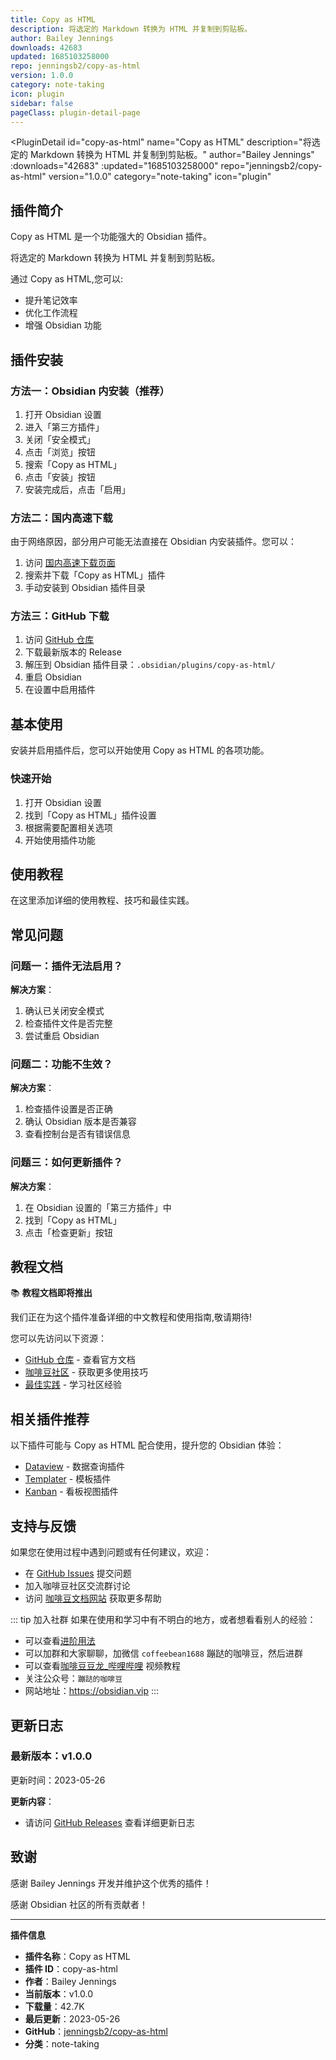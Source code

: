 ```yaml
---
title: Copy as HTML
description: 将选定的 Markdown 转换为 HTML 并复制到剪贴板。
author: Bailey Jennings
downloads: 42683
updated: 1685103258000
repo: jenningsb2/copy-as-html
version: 1.0.0
category: note-taking
icon: plugin
sidebar: false
pageClass: plugin-detail-page
---
```


<PluginDetail
  id="copy-as-html"
  name="Copy as HTML"
  description="将选定的 Markdown 转换为 HTML 并复制到剪贴板。"
  author="Bailey Jennings"
  :downloads="42683"
  :updated="1685103258000"
  repo="jenningsb2/copy-as-html"
  version="1.0.0"
  category="note-taking"
  icon="plugin"
>

<!-- AUTO_GENERATED_START -->
## 插件简介

Copy as HTML 是一个功能强大的 Obsidian 插件。

将选定的 Markdown 转换为 HTML 并复制到剪贴板。

通过 Copy as HTML,您可以:

- 提升笔记效率
- 优化工作流程
- 增强 Obsidian 功能

<!-- AUTO_GENERATED_END -->

<!-- AUTO_GENERATED_START -->
## 插件安装

### 方法一：Obsidian 内安装（推荐）

1. 打开 Obsidian 设置
2. 进入「第三方插件」
3. 关闭「安全模式」
4. 点击「浏览」按钮
5. 搜索「Copy as HTML」
6. 点击「安装」按钮
7. 安装完成后，点击「启用」

### 方法二：国内高速下载

由于网络原因，部分用户可能无法直接在 Obsidian 内安装插件。您可以：

1. 访问 [国内高速下载页面](/zh/documentation/obsidian-plugins-download.html)
2. 搜索并下载「Copy as HTML」插件
3. 手动安装到 Obsidian 插件目录

### 方法三：GitHub 下载

1. 访问 [GitHub 仓库](https://github.com/jenningsb2/copy-as-html)
2. 下载最新版本的 Release
3. 解压到 Obsidian 插件目录：`.obsidian/plugins/copy-as-html/`
4. 重启 Obsidian
5. 在设置中启用插件

## 基本使用

安装并启用插件后，您可以开始使用 Copy as HTML 的各项功能。

### 快速开始

1. 打开 Obsidian 设置
2. 找到「Copy as HTML」插件设置
3. 根据需要配置相关选项
4. 开始使用插件功能

<!-- AUTO_GENERATED_END -->

<!-- CUSTOM_CONTENT_START:tutorial -->
## 使用教程

在这里添加详细的使用教程、技巧和最佳实践。

<!-- CUSTOM_CONTENT_END:tutorial -->

<!-- SHARED_CONTENT_START -->
## 常见问题

### 问题一：插件无法启用？

**解决方案**：
1. 确认已关闭安全模式
2. 检查插件文件是否完整
3. 尝试重启 Obsidian

### 问题二：功能不生效？

**解决方案**：
1. 检查插件设置是否正确
2. 确认 Obsidian 版本是否兼容
3. 查看控制台是否有错误信息

### 问题三：如何更新插件？

**解决方案**：
1. 在 Obsidian 设置的「第三方插件」中
2. 找到「Copy as HTML」
3. 点击「检查更新」按钮

## 教程文档

📚 **教程文档即将推出**

我们正在为这个插件准备详细的中文教程和使用指南,敬请期待!

您可以先访问以下资源：
- [GitHub 仓库](https://github.com/jenningsb2/copy-as-html) - 查看官方文档
- [咖啡豆社区](/zh/bases/) - 获取更多使用技巧
- [最佳实践](/zh/best-practices/) - 学习社区经验

## 相关插件推荐

以下插件可能与 Copy as HTML 配合使用，提升您的 Obsidian 体验：

- [Dataview](/zh/plugins/dataview.html) - 数据查询插件
- [Templater](/zh/plugins/templater-obsidian.html) - 模板插件
- [Kanban](/zh/plugins/obsidian-kanban.html) - 看板视图插件

## 支持与反馈

如果您在使用过程中遇到问题或有任何建议，欢迎：

- 在 [GitHub Issues](https://github.com/jenningsb2/copy-as-html/issues) 提交问题
- 加入咖啡豆社区交流群讨论
- 访问 [咖啡豆文档网站](https://obsidian.vip) 获取更多帮助

::: tip 加入社群
如果在使用和学习中有不明白的地方，或者想看看别人的经验：
- 可以查看[进阶用法](/zh/advanced)
- 可以加群和大家聊聊，加微信 `coffeebean1688` 蹦跶的咖啡豆，然后进群
- 可以查看[咖啡豆豆龙_哔哩哔哩](https://space.bilibili.com/618777356) 视频教程
- 关注公众号：`蹦跶的咖啡豆`
- 网站地址：https://obsidian.vip
:::
<!-- SHARED_CONTENT_END -->

<!-- AUTO_GENERATED_START -->
## 更新日志

### 最新版本：v1.0.0

更新时间：2023-05-26

**更新内容**：
- 请访问 [GitHub Releases](https://github.com/jenningsb2/copy-as-html/releases) 查看详细更新日志

## 致谢

感谢 Bailey Jennings 开发并维护这个优秀的插件！

感谢 Obsidian 社区的所有贡献者！

---

**插件信息**
- **插件名称**：Copy as HTML
- **插件 ID**：copy-as-html
- **作者**：Bailey Jennings
- **当前版本**：v1.0.0
- **下载量**：42.7K
- **最后更新**：2023-05-26
- **GitHub**：[jenningsb2/copy-as-html](https://github.com/jenningsb2/copy-as-html)
- **分类**：note-taking
<!-- AUTO_GENERATED_END -->

</PluginDetail>

